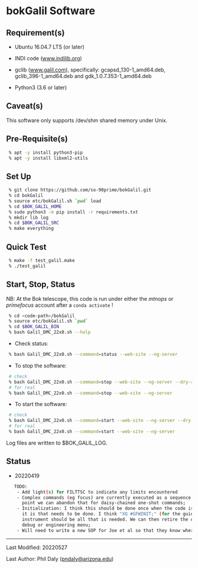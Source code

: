 # bokGalil Software

## Requirement(s)

 - Ubuntu 16.04.7 LTS (or later)

 - INDI code (www.indilib.org)

 - gclib (www.galil.com), specifically: gcapsd_130-1_amd64.deb, gclib_396-1_amd64.deb and gdk_1.0.7.353-1_amd64.deb

 - Python3 (3.6 or later)

## Caveat(s)

This software only supports /dev/shm shared memory under Unix.

## Pre-Requisite(s)

```bash
 % apt -y install python3-pip
 % apt -y install libxml2-utils
```

## Set Up

```bash
 % git clone https://github.com/so-90prime/bokGalil.git
 % cd bokGalil
 % source etc/bokGalil.sh `pwd` load
 % cd $BOK_GALIL_HOME
 % sudo python3 -m pip install -r requirements.txt
 % mkdir lib log
 % cd $BOK_GALIL_SRC
 % make everything
```

## Quick Test

```bash
 % make -f test_galil.make
 % ./test_galil
```

## Start, Stop, Status

NB: At the Bok telescope, this code is run under either the *mtnops* or *primefocus* account after a `conda activate` !

```bash
 % cd <code-path>/bokGalil
 % source etc/bokGalil.sh `pwd`
 % cd $BOK_GALIL_BIN
 % bash Galil_DMC_22x0.sh --help
```

 - Check status:

```bash
 % bash Galil_DMC_22x0.sh --command=status --web-site --ng-server
```

 - To stop the software:

```bash
 # check
 % bash Galil_DMC_22x0.sh --command=stop --web-site --ng-server --dry-run
 # for real
 % bash Galil_DMC_22x0.sh --command=stop --web-site --ng-server
```

 - To start the software:

```bash
 # check
 % bash Galil_DMC_22x0.sh --command=start --web-site --ng-server --dry-run
 # for real
 % bash Galil_DMC_22x0.sh --command=start --web-site --ng-server
```

Log files are written to $BOK_GALIL_LOG.

## Status

 - 20220419
```bash
   TODO:
    - Add light(s) for FILTTSC to indicate any limits encountered
    - Complex commands (eg focus) are currently executed as a sequence of "atomic" statements. At some 
      point we can abandon that for daisy-chained one-shot commands;
    - Initialization: I think this should be done once when the code is started so we need to agree what 
      it is that needs to be done. I think "XQ #GFWINIT;" (for the guider) and "XQ #FILTRD;" for the 
      instrument should be all that is needed. We can then retire the other commands or put them in a
      debug or engineering menu;
    - Will need to write a new SOP for Joe et al so that they know where the filter files are etc
```

--------------------------------------

Last Modified: 20220527

Last Author: Phil Daly (pndaly@arizona.edu)
